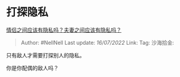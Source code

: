 # 打探隐私
[情侣之间应该有隐私吗？夫妻之间应该有隐私吗？](https://www.zhihu.com/question/30481479/answer/2570398770)

> Author: #NellNell
> Last update: *16/07/2022*
> Link:
> Tag:
> 沙海拾金:

只有敌人才需要打探别人的隐私。

你是你配偶的敌人吗？
